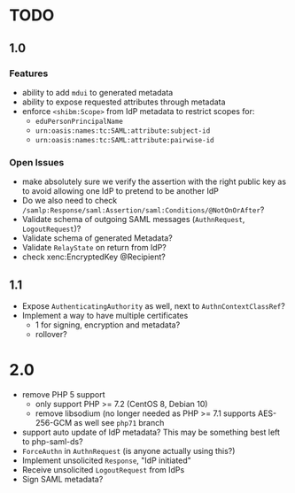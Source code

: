 # TODO
 
## 1.0

### Features

- ability to add `mdui` to generated metadata
- ability to expose requested attributes through metadata
- enforce `<shibm:Scope>` from IdP metadata to restrict scopes for:
  - `eduPersonPrincipalName`
  - `urn:oasis:names:tc:SAML:attribute:subject-id`
  - `urn:oasis:names:tc:SAML:attribute:pairwise-id`

### Open Issues

- make absolutely sure we verify the assertion with the right public key as to
  avoid allowing one IdP to pretend to be another IdP
- Do we also need to check `/samlp:Response/saml:Assertion/saml:Conditions/@NotOnOrAfter`?
- Validate schema of outgoing SAML messages (`AuthnRequest`, `LogoutRequest`)?
- Validate schema of generated Metadata?
- Validate `RelayState` on return from IdP?
- check xenc:EncryptedKey @Recipient?

## 1.1

- Expose `AuthenticatingAuthority` as well, next to `AuthnContextClassRef`?
- Implement a way to have multiple certificates
  - 1 for signing, encryption and metadata?
  - rollover?

# 2.0

- remove PHP 5 support
  - only support PHP >= 7.2 (CentOS 8, Debian 10)
  - remove libsodium (no longer needed as PHP >= 7.1 supports AES-256-GCM as 
    well see `php71` branch
- support auto update of IdP metadata? This may be something best left to 
  php-saml-ds?
- `ForceAuthn` in `AuthnRequest` (is anyone actually using this?)
- Implement unsolicited `Response`, "IdP initiated"
- Receive unsolicited `LogoutRequest` from IdPs
- Sign SAML metadata?
